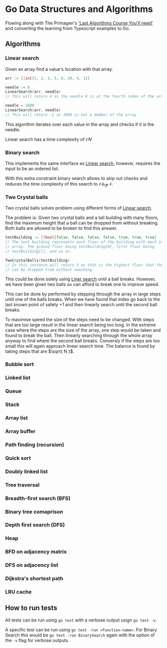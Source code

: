# Go Data Structures and Algorithms

Flowing along with The Primagen's
['Last Algorithms Course You'll need'](https://frontendmasters.com/courses/algorithms/) 
and converting the learning from Typescript examples to Go.

## <a id="algorithms"></a>Algorithms

### <a id="linear-search"></a>Linear search

Given an array find a value's location with that array.

``` go
arr := []int{1, 2, 3, 5, 8, 29, 4, 12}

needle := 8
LinearSearch(arr, needle)
// This will return 4 as the needle 8 is at the fourth index of the array

needle = 1000
LinearSearch(arr, needle)
// This will return -1 as 1000 is not a member of the array
```

This algorithm iterates over each value in the array and checks if it is the 
needle.

Linear search has a time complexity of $\mathcal{O}N$ 

### <a id="binary-search"></a>Binary search

This implements the same interface as [Linear search](#linear-search), however,
requires the input to be an ordered list. 

With this extra constraint binary search allows to skip out checks and reduces
the time complexity of this search to $\mathcal{OlogN}$.

### <a id="two-crystal-balls"></a>Two Crystal balls

Two crystal balls solves problem using different forms of 
[Linear search](#linear-search).

The problem is: Given two crystal balls and a tall building with many floors,
find the maximum height that a ball can be dropped from without breaking. Both
balls are allowed to be broken to find this answer.

```go
testBuilding := []bool{false, false, false, false, true, true, true}
// The test building represents each floor of the building with each index of 
// array. The ground floor being testBuilding[0], first floor being 
// testBuilding[1], and so on.

TwoCrystalBalls(testBuilding)
// In this instance will return 3 as that is the highest floor that the ball
// can be dropped from without smashing.
```

This could be done solely using [Liner search](#linear-search) until a ball 
breaks. However, we have been given two balls so can afford to break one to 
improve speed.

This can be done by performed by stepping through the array in large steps 
until one of the balls breaks. When we have found that index go back to the 
last known point of safety +1 and then linearly search until the second ball 
breaks.

To maximise speed the size of the steps need to be changed. With steps that are
too large result in the linear search being too long. In the extreme case 
where the steps are the size of the array, one step would be taken and found to 
break the ball. Then linearly searching through the whole array anyway to find 
where the second ball breaks. Conversly if the steps are too small this will 
again approach linear search time. The balance is found by taking steps that
are $\sqrt{ N }$.


### <a id="bubble-sort"></a>Bubble sort

### <a id="linked-list"></a>Linked list

### <a id="queue"></a>Queue

### <a id="stack"></a>Stack

### <a id="array-list"></a>Array list

### <a id="array-buffer"></a>Array buffer

### <a id="path-finding"></a>Path finding (recursion)

### <a id="quick-sort"></a>Quick sort

### <a id="doubly-linked-list"></a>Doubly linked list

### <a id="tree-traversal"></a>Tree traversal

### <a id="breadth-first-search"></a>Breadth-first search (BFS)

### <a id="binary-tree-comaprison"></a>Binary tree comaprison

### <a id="depth-first-search (dfs)"></a>Depth first search (DFS)

### <a id="heap"></a>Heap

### <a id="bfd-on-adjacency-matrix"></a>BFD on adjacency matrix

### <a id="dfs-on-adjacency-list"></a>DFS on adjacency list

### <a id="dijkstras-shortest-path"></a>Dijkstra's shortest path

### <a id="lru-cache"></a>LRU cache

## <a id="how-to-run-tests"></a>How to run tests

All tests can be run using `go test` with a verbose output usign `go test -v`.

A specific test can be run using `go test -run <function-name>`. For Binary 
Search this would be `go test -run BinarySearch` again with the option of the
`-v` flag for verbose outputs.
